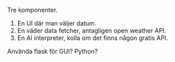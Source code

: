 Tre komponenter.
1. En UI där man väljer datum. 
2. En väder data fetcher, antagligen open weather API. 
3. En AI interpreter, kolla om det finns någon gratis API. 

Använda flask för GUI?
Python?

